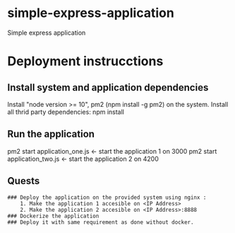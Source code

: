 # simple-express-application
Simple express application

# Deployment instrucctions

## Install system and application dependencies

Install "node version >= 10", pm2 (npm install -g pm2)  on the system.
Install all thrid party dependencies: npm install

## Run the application

pm2 start application_one.js <- start the application 1 on 3000
pm2 start application_two.js <- start the application 2 on 4200

## Quests
    ### Deploy the application on the provided system using nginx :
        1. Make the application 1 accesible on <IP Address> 
        2. Make the application 2 accesible on <IP Address>:8888
    ### Dockerize the application 
    ### Deploy it with same requirement as done without docker.